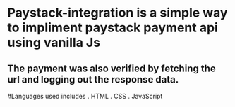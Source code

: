 # Paystack-integration is a simple way to impliment paystack payment api using vanilla Js
## The payment was also verified by fetching the url and logging out the response data.

#Languages used includes 
. HTML
. CSS
. JavaScript
